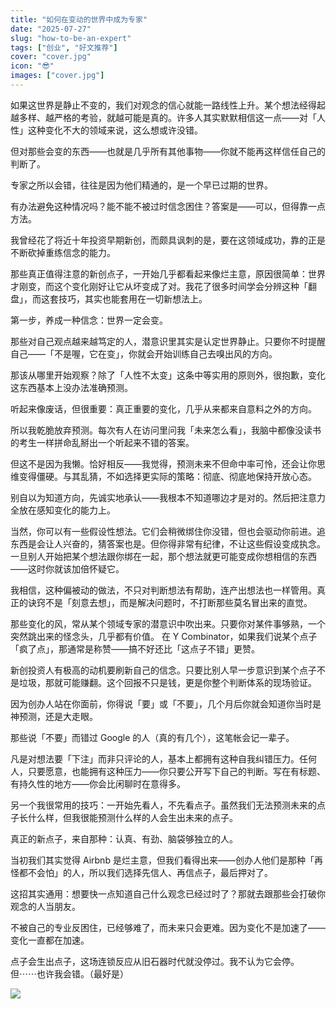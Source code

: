 ```yaml
---
title: "如何在变动的世界中成为专家"
date: "2025-07-27"
slug: "how-to-be-an-expert"
tags: ["创业", "好文推荐"]
cover: "cover.jpg"
icon: "😎"
images: ["cover.jpg"]
---
```

如果这世界是静止不变的，我们对观念的信心就能一路线性上升。某个想法经得起越多样、越严格的考验，就越可能是真的。许多人其实默默相信这一点——对「人性」这种变化不大的领域来说，这么想或许没错。



但对那些会变的东西——也就是几乎所有其他事物——你就不能再这样信任自己的判断了。



专家之所以会错，往往是因为他们精通的，是一个早已过期的世界。



有办法避免这种情况吗？能不能不被过时信念困住？答案是——可以，但得靠一点方法。



我曾经花了将近十年投资早期新创，而颇具讽刺的是，要在这领域成功，靠的正是不断砍掉重练信念的能力。



那些真正值得注意的新创点子，一开始几乎都看起来像烂主意，原因很简单：世界才刚变，而这个变化刚好让它从坏变成了对。我花了很多时间学会分辨这种「翻盘」，而这套技巧，其实也能套用在一切新想法上。



第一步，养成一种信念：世界一定会变。



那些对自己观点越来越笃定的人，潜意识里其实是认定世界静止。只要你不时提醒自己——「不是喔，它在变」，你就会开始训练自己去嗅出风的方向。



那该从哪里开始观察？除了「人性不太变」这条中等实用的原则外，很抱歉，变化这东西基本上没办法准确预测。



听起来像废话，但很重要：真正重要的变化，几乎从来都来自意料之外的方向。



所以我乾脆放弃预测。每次有人在访问里问我「未来怎么看」，我脑中都像没读书的考生一样拼命乱掰出一个听起来不错的答案。



但这不是因为我懒。恰好相反——我觉得，预测未来不但命中率可怜，还会让你思维变得僵硬。与其乱猜，不如选择更实际的策略：彻底、彻底地保持开放心态。



别自以为知道方向，先诚实地承认——我根本不知道哪边才是对的。然后把注意力全放在感知变化的能力上。



当然，你可以有一些假设性想法。它们会稍微绑住你没错，但也会驱动你前进。追东西是会让人兴奋的，猜答案也是。但你得非常有纪律，不让这些假设变成执念。
一旦别人开始把某个想法跟你绑在一起，那个想法就更可能变成你想相信的东西——这时你就该加倍怀疑它。



我相信，这种偏被动的做法，不只对判断想法有帮助，连产出想法也一样管用。真正的诀窍不是「刻意去想」，而是解决问题时，不打断那些莫名冒出来的直觉。



那些变化的风，常从某个领域专家的潜意识中吹出来。只要你对某件事够熟，一个突然跳出来的怪念头，几乎都有价值。
在 Y Combinator，如果我们说某个点子「疯了点」，那通常是称赞——搞不好还比「这点子不错」更赞。



新创投资人有极高的动机要刷新自己的信念。只要比别人早一步意识到某个点子不是垃圾，那就可能赚翻。这个回报不只是钱，更是你整个判断体系的现场验证。



因为创办人站在你面前，你得说「要」或「不要」，几个月后你就会知道你当时是神预测，还是大走眼。



那些说「不要」而错过 Google 的人（真的有几个），这笔帐会记一辈子。



凡是对想法要「下注」而非只评论的人，基本上都拥有这种自我纠错压力。任何人，只要愿意，也能拥有这种压力——你只要公开写下自己的判断。写在有标题、有持久性的地方——你会比闲聊时在意得多。



另一个我很常用的技巧：一开始先看人，不先看点子。虽然我们无法预测未来的点子长什么样，但我很能预测什么样的人会生出未来的点子。



真正的新点子，来自那种：认真、有劲、脑袋够独立的人。



当初我们其实觉得 Airbnb 是烂主意，但我们看得出来——创办人他们是那种「再怪都不会怕」的人，所以我们选择先信人、再信点子，最后押对了。



这招其实通用：想要快一点知道自己什么观念已经过时了？那就去跟那些会打破你观念的人当朋友。



不被自己的专业反困住，已经够难了，而未来只会更难。因为变化不是加速了——变化一直都在加速。



点子会生出点子，这场连锁反应从旧石器时代就没停过。我不认为它会停。
但⋯⋯也许我会错。（最好是）




![](https://prod-files-secure.s3.us-west-2.amazonaws.com/112d0858-5090-4d34-a606-b75eb8d65fd2/46476355-9cf3-4e99-9b7a-3531bc426380/1000202064.png?X-Amz-Algorithm=AWS4-HMAC-SHA256&X-Amz-Content-Sha256=UNSIGNED-PAYLOAD&X-Amz-Credential=ASIAZI2LB4667POLEMHI%2F20250809%2Fus-west-2%2Fs3%2Faws4_request&X-Amz-Date=20250809T234558Z&X-Amz-Expires=3600&X-Amz-Security-Token=IQoJb3JpZ2luX2VjEI%2F%2F%2F%2F%2F%2F%2F%2F%2F%2F%2FwEaCXVzLXdlc3QtMiJHMEUCIQCL6FfVbbe6tyciL1R4WmRBoIyMUFVytpdF%2BHJ1HrUO0QIgEuu5hkVxKpF9KCz6MpfxPzHPdFWuWIMuFoas%2FL%2FX1DgqiAQIyP%2F%2F%2F%2F%2F%2F%2F%2F%2F%2FARAAGgw2Mzc0MjMxODM4MDUiDGQ%2BMtWQqnhY7o%2FkiCrcAyEXIcyyrXa4SluT1B1XGfhCF0duPuCkwyMUhEJm0wApvX0HOD90yx%2BZLDcjuzgSxTsdxL2S9dxTPiYZmvUlOL7Yq9RC3ptUngcP9d6aLOTjZFbu8RHGI8l7EuHoL4oapbGiCpCtJA4e8YAJwZoarBTYFT9ZRY6AJggKQRZ9uf0OSbpiHA492UDqGN0AX9ngEfOiU0bW6dQkgxNh2V8D0sqOBym5XCmFgjCwwqSwBc8w0h9rN3mbaeOqoUeurHhh2yDRXYcJvce75RSa6WHWKL4WFtQBO6I1KVadPnFOgvXjmQHPdaYaEsvaDA6mbqcyJXvqmMpD8a4HFBt%2Bvic6LEmaDfZyhniWWBPTpLpQfj4W5WtnvNb8ExNacP4pE9eu7xReSNlZSUYmEDx3KakzRPE03GGwWVZuRNZA%2BEjVdV80zrifgD6l61prsMJOHXarsIYbHMLlGuRH9VNUeKMgUdLio4uIFGVr3EBeZ93uXS6758qQC9bXacCne3mZj8XwkGDC3ZM81wVrX2nRPvSLwMyX6ec%2BMmOOnsocEUcj6qCAWTMu5VNYqxDs%2BnxZNChCj7RpdJJzCJdoVXvNJ28IkDB0VG4%2BCKukPU781GylSukpOHM6vfqP36JLyMSJML%2BY38QGOqUBw6y%2Bl31%2Fc9Qk6PvthV9ETS6C81BEEx%2FBkNMfrZasHCNrS%2BAGAwGGGvH1Jca3P1iGN5n1GSQMumojQXnxD6Nk6A4SivDibpxxF3q%2BtTWd%2BukbmnOsTBbJ3Jm3JHAeuvptLrZ09VewbZ%2FLztzWdPWv2oqLuHU%2FdrP0LYiBBYy1q5hX181AgVE%2BlApuZ9yvr%2F2fQBW6XEY8lWKDCnIBh91JoZvoSR%2Bn&X-Amz-Signature=32b499157686dc04dcc36d82d20689224e906a1e5c06f5b4e376acaaa6295f54&X-Amz-SignedHeaders=host&x-amz-checksum-mode=ENABLED&x-id=GetObject)

